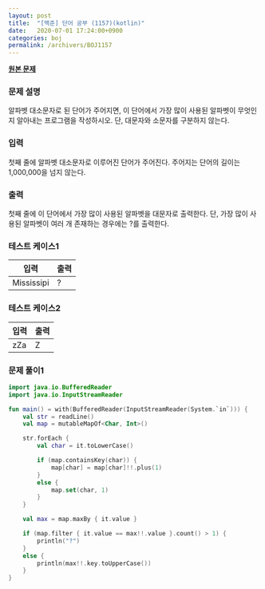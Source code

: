 ```yaml
---
layout: post
title:  "[백준] 단어 공부 (1157)(kotlin)"
date:   2020-07-01 17:24:00+0900
categories: boj
permalink: /archivers/BOJ1157
---
```


**[원본 문제](https://www.acmicpc.net/problem/1157)**

### 문제 설명

알파벳 대소문자로 된 단어가 주어지면, 이 단어에서 가장 많이 사용된 알파벳이 무엇인지 알아내는 프로그램을 작성하시오. 단, 대문자와 소문자를 구분하지 않는다.

### 입력

첫째 줄에 알파벳 대소문자로 이루어진 단어가 주어진다. 주어지는 단어의 길이는 1,000,000을 넘지 않는다.

### 출력

첫째 줄에 이 단어에서 가장 많이 사용된 알파벳을 대문자로 출력한다. 단, 가장 많이 사용된 알파벳이 여러 개 존재하는 경우에는 ?를 출력한다.

### 테스트 케이스1

|입력|출력|
|-----|-----|
|Mississipi|?|

### 테스트 케이스2

|입력|출력|
|-----|-----|
|zZa|Z|

### 문제 풀이1

```kotlin
import java.io.BufferedReader
import java.io.InputStreamReader

fun main() = with(BufferedReader(InputStreamReader(System.`in`))) {
    val str = readLine()
    val map = mutableMapOf<Char, Int>()

    str.forEach {
        val char = it.toLowerCase()

        if (map.containsKey(char)) {
            map[char] = map[char]!!.plus(1)
        }
        else {
            map.set(char, 1)
        }
    }

    val max = map.maxBy { it.value }

    if (map.filter { it.value == max!!.value }.count() > 1) {
        println("?")
    }
    else {
        println(max!!.key.toUpperCase())
    }
}
```
